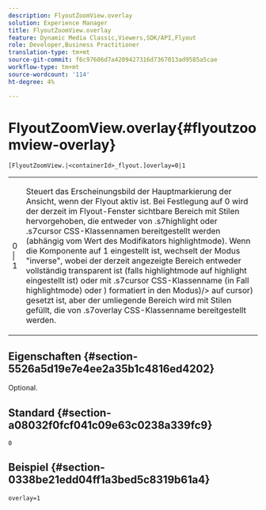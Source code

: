 ```yaml
---
description: FlyoutZoomView.overlay
solution: Experience Manager
title: FlyoutZoomView.overlay
feature: Dynamic Media Classic,Viewers,SDK/API,Flyout
role: Developer,Business Practitioner
translation-type: tm+mt
source-git-commit: f6c97606d7a4209427316d7367013ad9585a5cae
workflow-type: tm+mt
source-wordcount: '114'
ht-degree: 4%

---
```



# FlyoutZoomView.overlay{#flyoutzoomview-overlay}

`[FlyoutZoomView.|<containerId>_flyout.]overlay=0|1`

<table id="table_D052090D052D4273B37872C0C7E09E4B"> 
 <tbody> 
  <tr> 
   <td colname="col1"> <p><span class="codeph"> 0 | 1</span> </p> </td> 
   <td colname="col2"> <p> Steuert das Erscheinungsbild der Hauptmarkierung der Ansicht, wenn der Flyout aktiv ist. Bei Festlegung auf <span class="codeph"> 0</span> wird der derzeit im Flyout-Fenster sichtbare Bereich mit Stilen hervorgehoben, die entweder von <span class="codeph"> .s7highlight</span> oder <span class="codeph"> .s7cursor</span> CSS-Klassennamen bereitgestellt werden (abhängig vom Wert des Modifikators <span class="codeph"> highlightmode</span>). Wenn die Komponente auf <span class="codeph"> 1</span> eingestellt ist, wechselt der Modus "inverse", wobei der derzeit angezeigte Bereich entweder vollständig transparent ist (falls <span class="codeph"> highlightmode</span> auf <span class="codeph"> highlight</span> eingestellt ist) oder mit <span class="codeph"> .s7cursor</span> CSS-Klassenname (in Fall <span class="codeph"> highlightmode</span>) oder ) formatiert in den Modus)/&gt; auf <span class="codeph"> cursor</span>) gesetzt ist, aber der umliegende Bereich wird mit Stilen gefüllt, die von <span class="codeph"> .s7overlay</span> CSS-Klassenname bereitgestellt werden. </p> </td> 
  </tr> 
 </tbody> 
</table>

## Eigenschaften {#section-5526a5d19e7e4ee2a35b1c4816ed4202}

Optional.

## Standard {#section-a08032f0fcf041c09e63c0238a339fc9}

`0`

## Beispiel {#section-0338be21edd04ff1a3bed5c8319b61a4}

`overlay=1`
